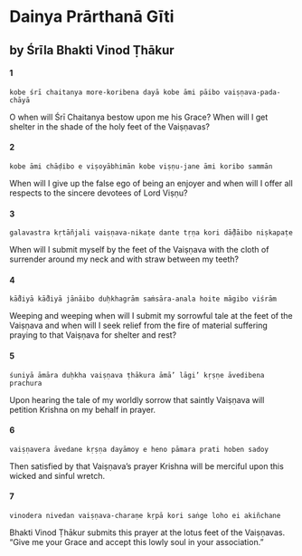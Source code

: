 # Dainya Prārthanā Gīti

## by Śrīla Bhakti Vinod Ṭhākur

#### 1

    kobe śrī chaitanya more-koribena dayā kobe āmi pāibo vaiṣṇava-pada-chāyā

O when will Śrī Chaitanya bestow upon me his Grace? When will I get shelter in the shade of the holy feet of the Vaiṣṇavas?

#### 2

    kobe āmi chāḍibo e viṣoyābhimān kobe viṣṇu-jane āmi koribo sammān

When will I give up the false ego of being an enjoyer and when will I offer all respects to the sincere devotees of Lord Viṣṇu?

#### 3

    galavastra kṛtāñjali vaiṣṇava-nikaṭe dante tṛṇa kori dā̐ḍāibo niṣkapaṭe

When will I submit myself by the feet of the Vaiṣṇava with the cloth of surrender around my neck and with straw between my teeth?

#### 4

    kā̐diyā kā̐diyā jānāibo duḥkhagrām saṁsāra-anala hoite māgibo viśrām

Weeping and weeping when will I submit my sorrowful tale at the feet of the Vaiṣṇava and when will I seek relief from the fire of material suffering praying to that Vaiṣṇava for shelter and rest?

#### 5

    śuniyā āmāra duḥkha vaiṣṇava ṭhākura āmā’ lāgi’ kṛṣṇe āvedibena prachura

Upon hearing the tale of my worldly sorrow that saintly Vaiṣṇava will petition Krishna on my behalf in prayer.

#### 6

    vaiṣṇavera āvedane kṛṣṇa dayāmoy e heno pāmara prati hoben sadoy

Then satisfied by that Vaiṣṇava’s prayer Krishna will be merciful upon this wicked and sinful wretch.

#### 7

    vinodera nivedan vaiṣṇava-charaṇe kṛpā kori saṅge loho ei akiñchane

Bhakti Vinod Ṭhākur submits this prayer at the lotus feet of the Vaiṣṇavas. “Give me your Grace and accept this lowly soul in your association.”

